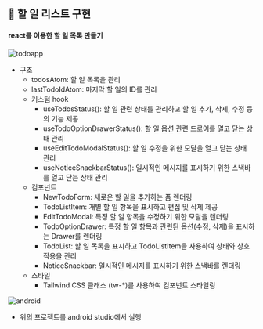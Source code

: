 ## 📑 할 일 리스트 구현

#### react를 이용한 할 일 목록 만들기

![todoapp](https://github.com/ohyo555/todoapp_2024_04/assets/153146836/9203cb6e-2709-422e-a9b1-649e4a8ca122)

- 구조
  * todosAtom: 할 일 목록을 관리
  * lastTodoIdAtom: 마지막 할 일의 ID를 관리
  * 커스텀 hook
    + useTodosStatus(): 할 일 관련 상태를 관리하고 할 일 추가, 삭제, 수정 등의 기능 제공
    + useTodoOptionDrawerStatus(): 할 일 옵션 관련 드로어를 열고 닫는 상태 관리
    + useEditTodoModalStatus(): 할 일 수정을 위한 모달을 열고 닫는 상태 관리
    + useNoticeSnackbarStatus(): 일시적인 메시지를 표시하기 위한 스낵바를 열고 닫는 상태 관리
  * 컴포넌트
    + NewTodoForm: 새로운 할 일을 추가하는 폼 렌더링
    + TodoListItem: 개별 할 일 항목을 표시하고 편집 및 삭제 제공
    + EditTodoModal: 특정 할 일 항목을 수정하기 위한 모달을 렌더링
    + TodoOptionDrawer: 특정 할 일 항목과 관련된 옵션(수정, 삭제)을 표시하는 Drawer를 렌더링
    + TodoList: 할 일 목록을 표시하고 TodoListItem을 사용하여 상태와 상호 작용을 관리
    + NoticeSnackbar: 일시적인 메시지를 표시하기 위한 스낵바를 렌더링
  * 스타일
    + Tailwind CSS 클래스 (tw-*)를 사용하여 컴포넌트 스타일링

![android](https://github.com/ohyo555/todoapp_2024_04/assets/153146836/d7162921-efc0-4156-b8cf-21b0f34c4f57)

- 위의 프로젝트를 android studio에서 실행
